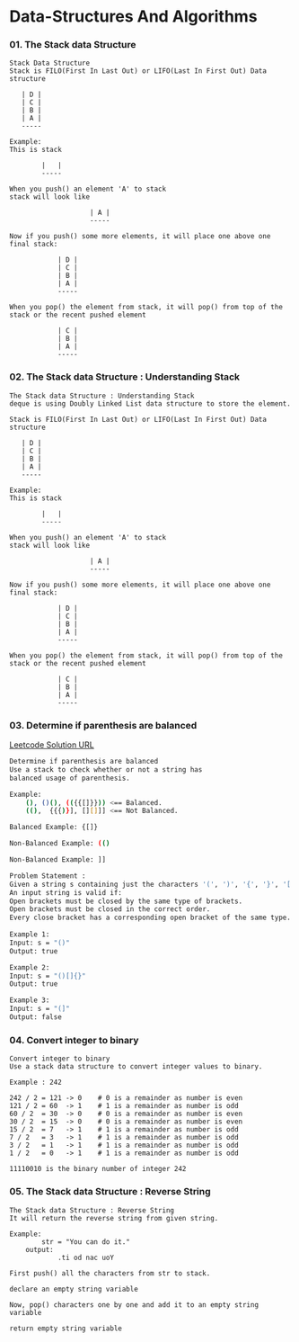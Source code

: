 # Data-Structures And Algorithms


### 01. The Stack data Structure

    Stack Data Structure
    Stack is FILO(First In Last Out) or LIFO(Last In First Out) Data structure
        
       | D |
       | C |
       | B |
       | A |
       -----
    
    Example:
    This is stack

            |   |
            -----
    
    When you push() an element 'A' to stack 
    stack will look like

                        | A |
                        -----
    
    Now if you push() some more elements, it will place one above one
    final stack:

                | D |
                | C |
                | B |
                | A |
                -----

    When you pop() the element from stack, it will pop() from top of the stack or the recent pushed element 

                | C |
                | B |
                | A |
                -----

### 02. The Stack data Structure : Understanding Stack

    The Stack data Structure : Understanding Stack
    deque is using Doubly Linked List data structure to store the element.

    Stack is FILO(First In Last Out) or LIFO(Last In First Out) Data structure
        
       | D |
       | C |
       | B |
       | A |
       -----
    
    Example:
    This is stack

            |   |
            -----
    
    When you push() an element 'A' to stack 
    stack will look like

                        | A |
                        -----
    
    Now if you push() some more elements, it will place one above one
    final stack:

                | D |
                | C |
                | B |
                | A |
                -----

    When you pop() the element from stack, it will pop() from top of the stack or the recent pushed element 

                | C |
                | B |
                | A |
                -----

### 03. Determine if parenthesis are balanced

[Leetcode Solution URL](https://leetcode.com/problems/valid-parentheses/)

```bash
Determine if parenthesis are balanced
Use a stack to check whether or not a string has
balanced usage of parenthesis.

Example:
    (), ()(), (({{[]}})) <== Balanced.
    ((),  {{{)}], [][]]] <== Not Balanced.

Balanced Example: {[]}

Non-Balanced Example: (()

Non-Balanced Example: ]]

Problem Statement :
Given a string s containing just the characters '(', ')', '{', '}', '[' and ']', determine if the input string is valid.
An input string is valid if:
Open brackets must be closed by the same type of brackets.
Open brackets must be closed in the correct order.
Every close bracket has a corresponding open bracket of the same type.
 
Example 1:
Input: s = "()"
Output: true

Example 2:
Input: s = "()[]{}"
Output: true

Example 3:
Input: s = "(]"
Output: false
```


### 04. Convert integer to binary

    Convert integer to binary
    Use a stack data structure to convert integer values to binary.

    Example : 242

    242 / 2 = 121 -> 0    # 0 is a remainder as number is even
    121 / 2 = 60  -> 1    # 1 is a remainder as number is odd
    60 / 2  = 30  -> 0    # 0 is a remainder as number is even
    30 / 2  = 15  -> 0    # 0 is a remainder as number is even
    15 / 2  = 7   -> 1    # 1 is a remainder as number is odd
    7 / 2   = 3   -> 1    # 1 is a remainder as number is odd
    3 / 2   = 1   -> 1    # 1 is a remainder as number is odd
    1 / 2   = 0   -> 1    # 1 is a remainder as number is odd

    11110010 is the binary number of integer 242

### 05. The Stack data Structure : Reverse String

    The Stack data Structure : Reverse String
    It will return the reverse string from given string.

    Example:
            str = "You can do it."
        output: 
                .ti od nac uoY

    First push() all the characters from str to stack.

    declare an empty string variable

    Now, pop() characters one by one and add it to an empty string variable 

    return empty string variable